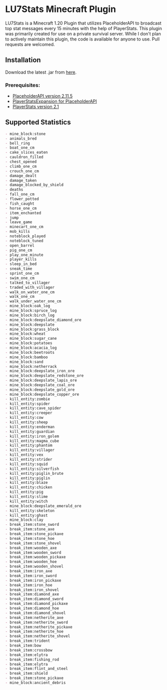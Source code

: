 # LU7Stats Minecraft Plugin

LU7Stats is a Minecraft 1.20 Plugin that utilizes PlaceholderAPI to broadcast top stat messages every 15 minutes with the help of PlayerStats. This plugin was primarily created for use on a private survival server. While I don't plan to actively maintain this plugin, the code is available for anyone to use. Pull requests are welcomed.

## Installation

Download the latest .jar from [here](https://github.com/LuckVintage/LU7Stats/raw/main/target/lu7stats-1.0-SNAPSHOT.jar).

### Prerequisites:

- [PlaceholderAPI version 2.11.5](https://repo.extendedclip.com/content/repositories/placeholderapi/me/clip/placeholderapi/2.11.5/placeholderapi-2.11.5.jar)
- [PlayerStatsExpansion for PlaceholderAPI](https://github.com/Artemis-the-gr8/PlayerStatsExpansion)
- [PlayerStats version 2.1](https://github.com/itHotL/PlayerStats)

## Supported Statistics

```markdown
- mine_block:stone
- animals_bred
- bell_ring
- boat_one_cm
- cake_slices_eaten
- cauldron_filled
- chest_opened
- climb_one_cm
- crouch_one_cm
- damage_dealt
- damage_taken
- damage_blocked_by_shield
- deaths
- fall_one_cm
- flower_potted
- fish_caught
- horse_one_cm
- item_enchanted
- jump
- leave_game
- minecart_one_cm
- mob_kills
- noteblock_played
- noteblock_tuned
- open_barrel
- pig_one_cm
- play_one_minute
- player_kills
- sleep_in_bed
- sneak_time
- sprint_one_cm
- swim_one_cm
- talked_to_villager
- traded_with_villager
- walk_on_water_one_cm
- walk_one_cm
- walk_under_water_one_cm
- mine_block:oak_log
- mine_block:spruce_log
- mine_block:birch_log
- mine_block:deepslate_diamond_ore
- mine_block:deepslate
- mine_block:grass_block
- mine_block:wheat
- mine_block:sugar_cane
- mine_block:potatoes
- mine_block:acacia_log
- mine_block:beetroots
- mine_block:bamboo
- mine_block:sand
- mine_block:netherrack
- mine_block:deepslate_iron_ore
- mine_block:deepslate_redstone_ore
- mine_block:deepslate_lapis_ore
- mine_block:deepslate_coal_ore
- mine_block:deepslate_gold_ore
- mine_block:deepslate_copper_ore
- kill_entity:zombie
- kill_entity:spider
- kill_entity:cave_spider
- kill_entity:creeper
- kill_entity:cow
- kill_entity:sheep
- kill_entity:enderman
- kill_entity:guardian
- kill_entity:iron_golem
- kill_entity:magma_cube
- kill_entity:phantom
- kill_entity:villager
- kill_entity:vex
- kill_entity:strider
- kill_entity:squid
- kill_entity:silverfish
- kill_entity:piglin_brute
- kill_entity:piglin
- kill_entity:blaze
- kill_entity:chicken
- kill_entity:pig
- kill_entity:slime
- kill_entity:witch
- mine_block:deepslate_emerald_ore
- kill_entity:skeleton
- kill_entity:ghast
- mine_block:clay
- break_item:stone_sword
- break_item:stone_axe
- break_item:stone_pickaxe
- break_item:stone_hoe
- break_item:stone_shovel
- break_item:wooden_axe
- break_item:wooden_sword
- break_item:wooden_pickaxe
- break_item:wooden_hoe
- break_item:wooden_shovel
- break_item:iron_axe
- break_item:iron_sword
- break_item:iron_pickaxe
- break_item:iron_hoe
- break_item:iron_shovel
- break_item:diamond_axe
- break_item:diamond_sword
- break_item:diamond_pickaxe
- break_item:diamond_hoe
- break_item:diamond_shovel
- break_item:netherite_axe
- break_item:netherite_sword
- break_item:netherite_pickaxe
- break_item:netherite_hoe
- break_item:netherite_shovel
- break_item:trident
- break_item:bow
- break_item:crossbow
- break_item:elytra
- break_item:fishing_rod
- break_item:elytra
- break_item:flint_and_steel
- break_item:shield
- break_item:stone_pickaxe
- mine_block:ancient_debris
